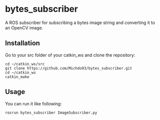 # bytes_subscriber
A ROS subscriber for subscribing a bytes image string and converting it to an OpenCV image. 

## Installation

Go to your src folder of your catkin_ws and clone the repository:

```
cd ~/catkin_ws/src
git clone https://github.com/Michdo93/bytes_subscriber.git
cd ~/catkin_ws
catkin_make
```

## Usage

You can run it like following:

```
rosrun bytes_subscriber ImageSubscriber.py
```
